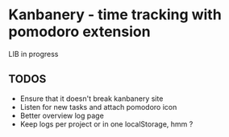 # Kanbanery - time tracking with pomodoro extension

LIB in progress

## TODOS

* Ensure that it doesn't break kanbanery site
* Listen for new tasks and attach pomodoro icon
* Better overview log page
* Keep logs per project or in one localStorage, hmm ?
